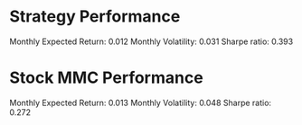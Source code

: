 # Strategy Performance
Monthly Expected Return: 0.012
Monthly Volatility: 0.031
Sharpe ratio: 0.393
# Stock MMC Performance
Monthly Expected Return: 0.013
Monthly Volatility: 0.048
Sharpe ratio: 0.272
